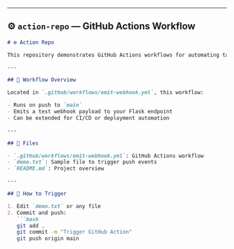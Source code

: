 
---

## ⚙️ `action-repo` — GitHub Actions Workflow

```markdown
# ⚙️ Action Repo

This repository demonstrates GitHub Actions workflows for automating tasks like webhook emission and CI/CD triggers.

---

## 🚀 Workflow Overview

Located in `.github/workflows/emit-webhook.yml`, this workflow:

- Runs on push to `main`
- Emits a test webhook payload to your Flask endpoint
- Can be extended for CI/CD or deployment automation

---

## 📂 Files

- `.github/workflows/emit-webhook.yml`: GitHub Actions workflow
- `demo.txt`: Sample file to trigger push events
- `README.md`: Project overview

---

## 🧪 How to Trigger

1. Edit `demo.txt` or any file
2. Commit and push:
   ```bash
   git add .
   git commit -m "Trigger GitHub Action"
   git push origin main

